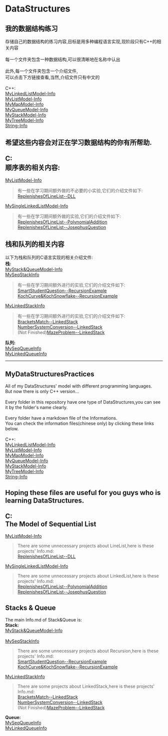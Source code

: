 # DataStructures
我的数据结构练习
------------------
存储自己的数据结构的练习内容,目标是用多种编程语言实现,现阶段只有C++的相关内容<br>
<br>
每一个文件夹包含一种数据结构,可以很清晰地在名称中认出<br>
<br>
此外,每一个文件夹包含一个介绍文件,<br>
可以点击下方链接查看,当然,介绍文件只有中文的<br>
<br>
C++:<br>
[MyLinkedListModel-Info](https://github.com/CyberYui/DataStructures/blob/master/C++/MyLinkedListModel/LinkedList.md)<br>
[MyListModel-Info](https://github.com/CyberYui/DataStructures/blob/master/C++/MyListModel/ListInfo.md)<br>
[MyMapModel-Info](https://github.com/CyberYui/DataStructures/blob/master/C++/MyMapModel/MapInfo.md)<br>
[MyQueueModel-Info](https://github.com/CyberYui/DataStructures/blob/master/C++/MyQueueModel/QueueInfo.md)<br>
[MyStackModel-Info](https://github.com/CyberYui/DataStructures/tree/master/C++/MyStackModel)<br>
[MyTreeModel-Info](https://github.com/CyberYui/DataStructures/tree/master/C++/MyTreeModel)<br>
[String-Info](https://github.com/CyberYui/DataStructures/blob/master/C++/MyOwnString/StringInfo.md)

希望这些内容会对正在学习数据结构的你有所帮助.
<br><br>
C:<br>
顺序表的相关内容:
------------
[MyListModel-Info](https://github.com/CyberYui/DataStructures/blob/master/C/MyOwnSequenceListModel_C/LinerList_C_Learning.md)<br>
>有一些在学习期间额外做的不必要的小实验,它们的介绍文件如下:<br>
[ReplenishesOfLineList--DLL](https://github.com/CyberYui/DataStructures/blob/master/C/ReplenishesOfLineList/ReplenishesOfLineList_DLL.md)<br>

[MySingleLinkedListModel-Info](https://github.com/CyberYui/DataStructures/blob/master/C/MyOwnSingleLinkedList_C/SingleLinkedList_C_Learning.md)<br>
>有一些在学习期间额外做的实验,它们的介绍文件如下:<br>
[ReplenishesOfLineList--PolynomialAddition](https://github.com/CyberYui/DataStructures/blob/master/C/LineList/TheUseOfLineList/PolynomialAddition/PolynomialAdditionInfo.md)<br>
[ReplenishesOfLineList--JosephusQuestion](https://github.com/CyberYui/DataStructures/blob/master/C/LineList/TheUseOfLineList/JosephusQuestion/JosephusQuestionInfo.md)<br>

栈和队列的相关内容
----------
以下为栈和队列的C语言实现的相关介绍文件:<br>
**栈:**<br>
[MyStack&QueueModel-Info](https://github.com/CyberYui/DataStructures/blob/master/C/StackAndQueue/StackAndQueue_C_Learning.md)<br>
[MySeqStackInfo](https://github.com/CyberYui/DataStructures/blob/master/C/StackAndQueue/SeqStack/SeqStack_Info.md)<br>
>有一些在学习期间额外进行的实验,它们的介绍文件如下:<br>
[SmartStudentQuestion--RecursionExample](https://github.com/CyberYui/DataStructures/blob/master/C/StackAndQueue/SmartStudent/SmartStudent_Info.md)<br>
[KochCurve&KochSnowflake--RecursionExample](https://github.com/CyberYui/DataStructures/blob/master/C/StackAndQueue/Recurrence_KochCurve/KochTest_Info.md)<br>

[MyLinkedStackInfo](https://github.com/CyberYui/DataStructures/blob/master/C/StackAndQueue/LinkedStack/LinkedStack_Info.md)<br>
>有一些在学习期间额外进行的实验,它们的介绍文件如下:<br>
[BracketsMatch--LinkedStack](https://github.com/CyberYui/DataStructures/blob/master/C/StackAndQueue/LinkedStackBrackets/BracketMatch_Info.md)<br>
[NumberSystemConversion--LinkedStack](https://github.com/CyberYui/DataStructures/blob/master/C/StackAndQueue/LinkedStackHEX/LinkedStackHEX_Info.md)<br>
(Not Finished)[MazeProblem--LinkedStack](https://github.com/CyberYui/DataStructures/blob/master/C/StackAndQueue/MazeDFS/Maze_Info.md)<br>

**队列:**<br>
[MySeqQueueInfo](https://github.com/CyberYui/DataStructures/blob/master/C/StackAndQueue/SeqQueue/SeqQueue_Info.md)<br>
[MyLinkedQueueInfo](https://github.com/CyberYui/DataStructures/blob/master/C/StackAndQueue/LinkedQueue/LinkedQueue_Info.md)<br>

**********************************

MyDataStructuresPractices
-----------------------
All of my DataStructures' model with different programming languages.<br>
But now there is only C++ version...<br>
<br>
Every folder in this repository have one type of DataStructures,you can see it by the folder's name clearly.<br>
<br>
Every folder have a markdown file of the Informations.<br>
You can check the information files(chinese only) by clicking these links below.<br>
<br>
C++:<br>
[MyLinkedListModel-Info](https://github.com/CyberYui/DataStructures/blob/master/C++/MyLinkedListModel/LinkedList.md)<br>
[MyListModel-Info](https://github.com/CyberYui/DataStructures/blob/master/C++/MyListModel/ListInfo.md)<br>
[MyMapModel-Info](https://github.com/CyberYui/DataStructures/blob/master/C++/MyMapModel/MapInfo.md)<br>
[MyQueueModel-Info](https://github.com/CyberYui/DataStructures/blob/master/C++/MyQueueModel/QueueInfo.md)<br>
[MyStackModel-Info](https://github.com/CyberYui/DataStructures/tree/master/C++/MyStackModel)<br>
[MyTreeModel-Info](https://github.com/CyberYui/DataStructures/tree/master/C++/MyTreeModel)<br>
[String-Info](https://github.com/CyberYui/DataStructures/blob/master/C++/MyOwnString/StringInfo.md)

Hoping these files are useful for you guys who is learning DataStructures.
<br><br>
C:<br>
The Model of Sequential List
------------
[MyListModel-Info](https://github.com/CyberYui/DataStructures/blob/master/C/MyOwnSequenceListModel_C/LinerList_C_Learning.md)<br>
>There are some unnecessary projects about LineList,here is these projects' Info.md:<br>
[ReplenishesOfLineList--DLL](https://github.com/CyberYui/DataStructures/blob/master/C/ReplenishesOfLineList/ReplenishesOfLineList_DLL.md)<br>

[MySingleLinkedListModel-Info](https://github.com/CyberYui/DataStructures/blob/master/C/MyOwnSingleLinkedList_C/SingleLinkedList_C_Learning.md)<br>
>There are some unnecessary projects about LinkedList,here is these projects' Info.md:<br>
[ReplenishesOfLineList--PolynomialAddition](https://github.com/CyberYui/DataStructures/blob/master/C/LineList/TheUseOfLineList/PolynomialAddition/PolynomialAdditionInfo.md)<br>
[ReplenishesOfLineList--JosephusQuestion](https://github.com/CyberYui/DataStructures/blob/master/C/LineList/TheUseOfLineList/JosephusQuestion/JosephusQuestionInfo.md)<br>

Stacks & Queue
----------
The main Info.md of Stack&Queue is:<br>
**Stack:**<br>
[MyStack&QueueModel-Info](https://github.com/CyberYui/DataStructures/blob/master/C/StackAndQueue/StackAndQueue_C_Learning.md)<br>
<br>
[MySeqStackInfo](https://github.com/CyberYui/DataStructures/blob/master/C/StackAndQueue/SeqStack/SeqStack_Info.md)<br>
>There are some unnecessary projects about Recursion,here is these projects' Info.md:<br>
[SmartStudentQuestion--RecursionExample](https://github.com/CyberYui/DataStructures/blob/master/C/StackAndQueue/SmartStudent/SmartStudent_Info.md)<br>
[KochCurve&KochSnowflake--RecursionExample](https://github.com/CyberYui/DataStructures/blob/master/C/StackAndQueue/Recurrence_KochCurve/KochTest_Info.md)<br>

[MyLinkedStackInfo](https://github.com/CyberYui/DataStructures/blob/master/C/StackAndQueue/LinkedStack/LinkedStack_Info.md)<br>
>There are some projects about LinkedStack,here is these projects' Info.md:<br>
[BracketsMatch--LinkedStack](https://github.com/CyberYui/DataStructures/blob/master/C/StackAndQueue/LinkedStackBrackets/BracketMatch_Info.md)<br>
[NumberSystemConversion--LinkedStack](https://github.com/CyberYui/DataStructures/blob/master/C/StackAndQueue/LinkedStackHEX/LinkedStackHEX_Info.md)<br>
(Not Finished)[MazeProblem--LinkedStack](https://github.com/CyberYui/DataStructures/blob/master/C/StackAndQueue/MazeDFS/Maze_Info.md)<br>

**Queue:**<br>
[MySeqQueueInfo](https://github.com/CyberYui/DataStructures/blob/master/C/StackAndQueue/SeqQueue/SeqQueue_Info.md)<br>
[MyLinkedQueueInfo](https://github.com/CyberYui/DataStructures/blob/master/C/StackAndQueue/LinkedQueue/LinkedQueue_Info.md)<br>
